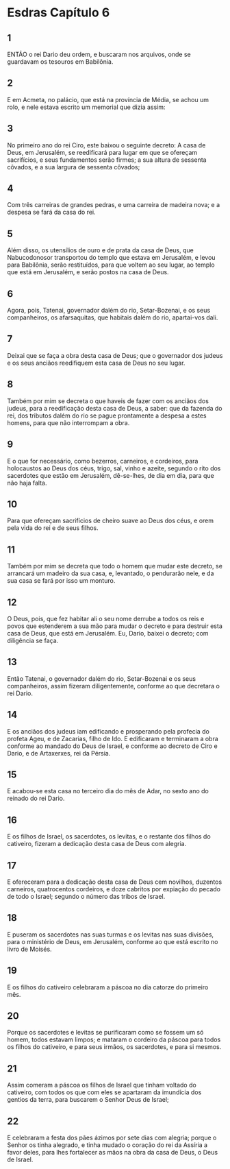 # Esdras Capítulo 6

## 1
ENTÃO o rei Dario deu ordem, e buscaram nos arquivos, onde se guardavam os tesouros em Babilônia.

## 2
E em Acmeta, no palácio, que está na província de Média, se achou um rolo, e nele estava escrito um memorial que dizia assim:

## 3
No primeiro ano do rei Ciro, este baixou o seguinte decreto: A casa de Deus, em Jerusalém, se reedificará para lugar em que se ofereçam sacrifícios, e seus fundamentos serão firmes; a sua altura de sessenta côvados, e a sua largura de sessenta côvados;

## 4
Com três carreiras de grandes pedras, e uma carreira de madeira nova; e a despesa se fará da casa do rei.

## 5
Além disso, os utensílios de ouro e de prata da casa de Deus, que Nabucodonosor transportou do templo que estava em Jerusalém, e levou para Babilônia, serão restituídos, para que voltem ao seu lugar, ao templo que está em Jerusalém, e serão postos na casa de Deus.

## 6
Agora, pois, Tatenai, governador dalém do rio, Setar-Bozenai, e os seus companheiros, os afarsaquitas, que habitais dalém do rio, apartai-vos dali.

## 7
Deixai que se faça a obra desta casa de Deus; que o governador dos judeus e os seus anciãos reedifiquem esta casa de Deus no seu lugar.

## 8
Também por mim se decreta o que haveis de fazer com os anciãos dos judeus, para a reedificação desta casa de Deus, a saber: que da fazenda do rei, dos tributos dalém do rio se pague prontamente a despesa a estes homens, para que não interrompam a obra.

## 9
E o que for necessário, como bezerros, carneiros, e cordeiros, para holocaustos ao Deus dos céus, trigo, sal, vinho e azeite, segundo o rito dos sacerdotes que estão em Jerusalém, dê-se-lhes, de dia em dia, para que não haja falta.

## 10
Para que ofereçam sacrifícios de cheiro suave ao Deus dos céus, e orem pela vida do rei e de seus filhos.

## 11
Também por mim se decreta que todo o homem que mudar este decreto, se arrancará um madeiro da sua casa, e, levantado, o pendurarão nele, e da sua casa se fará por isso um monturo.

## 12
O Deus, pois, que fez habitar ali o seu nome derrube a todos os reis e povos que estenderem a sua mão para mudar o decreto e para destruir esta casa de Deus, que está em Jerusalém. Eu, Dario, baixei o decreto; com diligência se faça.

## 13
Então Tatenai, o governador dalém do rio, Setar-Bozenai e os seus companheiros, assim fizeram diligentemente, conforme ao que decretara o rei Dario.

## 14
E os anciãos dos judeus iam edificando e prosperando pela profecia do profeta Ageu, e de Zacarias, filho de Ido. E edificaram e terminaram a obra conforme ao mandado do Deus de Israel, e conforme ao decreto de Ciro e Dario, e de Artaxerxes, rei da Pérsia.

## 15
E acabou-se esta casa no terceiro dia do mês de Adar, no sexto ano do reinado do rei Dario.

## 16
E os filhos de Israel, os sacerdotes, os levitas, e o restante dos filhos do cativeiro, fizeram a dedicação desta casa de Deus com alegria.

## 17
E ofereceram para a dedicação desta casa de Deus cem novilhos, duzentos carneiros, quatrocentos cordeiros, e doze cabritos por expiação do pecado de todo o Israel; segundo o número das tribos de Israel.

## 18
E puseram os sacerdotes nas suas turmas e os levitas nas suas divisões, para o ministério de Deus, em Jerusalém, conforme ao que está escrito no livro de Moisés.

## 19
E os filhos do cativeiro celebraram a páscoa no dia catorze do primeiro mês.

## 20
Porque os sacerdotes e levitas se purificaram como se fossem um só homem, todos estavam limpos; e mataram o cordeiro da páscoa para todos os filhos do cativeiro, e para seus irmãos, os sacerdotes, e para si mesmos.

## 21
Assim comeram a páscoa os filhos de Israel que tinham voltado do cativeiro, com todos os que com eles se apartaram da imundícia dos gentios da terra, para buscarem o Senhor Deus de Israel;

## 22
E celebraram a festa dos pães ázimos por sete dias com alegria; porque o Senhor os tinha alegrado, e tinha mudado o coração do rei da Assíria a favor deles, para lhes fortalecer as mãos na obra da casa de Deus, o Deus de Israel.

